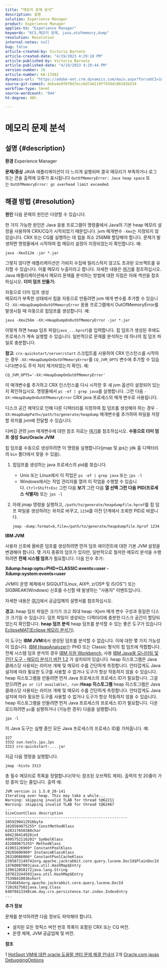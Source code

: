 ```yaml
---
title: “메모리 문제 분석”
description: 설명
solution: Experience Manager
product: Experience Manager
applies-to: "Experience Manager"
keywords: "KCS,메모리 문제, java,otofmemory,dump"
resolution: Resolution
internal-notes: null
bug: false
article-created-by: Victoria Barnato
article-created-date: "4/19/2023 4:29:10 PM"
article-published-by: Victoria Barnato
article-published-date: "4/19/2023 4:29:44 PM"
version-number: 16
article-number: KA-17482
dynamics-url: "https://adobe-ent.crm.dynamics.com/main.aspx?forceUCI=1&pagetype=entityrecord&etn=knowledgearticle&id=8431164b-cfde-ed11-a7c7-6045bd006079"
source-git-commit: deba4e9f6f0d7ecc6d7a8119ff439dc00183b534
workflow-type: tm+mt
source-wordcount: '944'
ht-degree: 48%

---
```


# 메모리 문제 분석

## 설명 {#description}

<b>환경</b>
Experience Manager


<b>문제/증상</b>
JAVA 애플리케이션이 더 느리게 실행되며 결국 메모리가 부족하거나 로그 또는 콘솔 출력에 오류가 표시됩니다 `OutOfMemoryError: Java heap space` 또는 `OutOfMemoryError: gc overhead limit exceeded`.


## 해결 방법 {#resolution}

<b>원인</b>
다음 문제의 원인은 다양할 수 있습니다.

한 가지 가능한 원인은 Java 응용 프로그램이 명령줄에서 Java의 기본 heap 메모리 설정을 사용하여 CRX/CQ가 시작되었기 때문입니다. jvm 매개변수 `-Xmx`는 지정되지 않았습니다. CRX 또는 CQ를 실행하는 데 힙을 최소 256MB 할당해야 합니다. 문제가 발생하면 명령줄에서 시작하여 힙 메모리 설정이 지정되었는지 확인합니다. 예:


```
java -Xmx512m -jar *.jar
```


그렇지 않다면 애플리케이션은 가비지 수집에 릴리스하지 않고도 초과된 오브젝트를 유지할 수 있습니다. 이를 메모리 누출이라고 합니다. 자세한 내용은 [여기](https://docs.oracle.com/javase/7/docs/webnotes/tsg/TSG-VM/html/memleaks.html)를 참조하십시오. Java 애플리케이션에서 메모리 문제를 분석하는 방법에 대한 지침은 아래 섹션을 참조하십시오.
<b>더미 덤프 만들기:</b>

자동으로 더미 덤프 생성<br>
메모리가 부족한 상태에서 힙을 자동으로 만들려면 jvm 매개 변수를 추가할 수 있습니다 `-XX:+HeapDumpOnOutOfMemoryError` 응용 프로그램에서 OutOfMemoryError를 발생시킬 때 자동으로 힙덤프를 생성합니다. 예:


```
java -Xmx256m -XX:+HeapDumpOnOutOfMemoryError -jar *.jar
```


이렇게 하면 heap 덤프 파일(`java_...hprof`)을 입력합니다. 힙 덤프가 생성된 후에도 프로세스가 계속 실행할 수 있습니다. 일반적으로 문제를 분석하는 데 하나의 힙 덤프 파일로 충분합니다.

<b>참고</b>: `crx-quickstart/server/start` 스크립트를 사용하여 CRX 인스턴스를 시작하는 경우 `-XX:+HeapDumpOnOutOfMemoryError`를 `CQ_JVM_OPTS` 변수에 추가할 수 있습니다(변수도 주석 처리 제거되었는지 확인). 예:


```
CQ_JVM_OPTS='-XX:+HeapDumpOnOutOfMemoryError'
```


이 매개변수를 추가하고 CRX 인스턴스를 다시 시작한 후 새 jvm 옵션이 설정되어 있는지 확인하십시오. 명령줄에서 `ps -ef | grep java`를 실행합니다. 그런 다음 `-XX:+HeapDumpOnOutOfMemoryError` CRX java 프로세스의 매개 변수로 사용됩니다.

디스크 공간 제약으로 인해 다른 디렉터리를 지정하여 힙 덤프를 생성해야 하는 경우 `-XX:HeapDumpPath=/path/to/generate/heapdump` 매개변수를 추가하여 파일을 저장할 위치를 jvm에 전달할 수 있습니다.

디버깅 관련 jvm 매개변수에 대한 참조 자료는 [여기](https://www.oracle.com/java/technologies/javase/vmoptions-jsp.html#DebuggingOptions)를 참조하십시오.
<b>수동으로 더미 덤프 생성</b>
<b>Sun/Oracle JVM</b>

힙 덤프를 수동으로 생성하려면 이 명령을 실행합니다(jmap 및 jps는 jdk 홈 디렉터리의 `bin` 폴더에서 찾을 수 있음).

1. 힙덤프를 생성하는 java 프로세스의 pid를 찾습니다.
   - Unix 또는 Linux에서 이 작업은 `ps -ef | grep java` 또는 `jps -l`
   - Windows에서는 작업 관리자를 열어 이 작업을 수행할 수 있습니다. `Ctrl+Shift+Esc` 그런 다음 <b>보기</b> 그런 다음 <b>열 선택 </b><b>그런 다음</b> <b>PID(프로세스 식별자)</b> 또는 `jps -l`
2. 아래 jmap 명령을 실행하고, `/path/to/generate/heapdumpfile.hprof`를 힙 덤프 파일을 생성하려는 위치로 바꾸고, `1234`를 이전 단계에서 조회한 PID로 바꿉니다.

   ```
   jmap -dump:format=b,file=/path/to/generate/heapdumpfile.hprof 1234
   ```


<b>IBM JVM</b>

사용자 신호에 올바른 덤프를 생성하려면 먼저 덤프 에이전트에 대한 기본 JVM 설정을 변경해야 합니다. 몇 가지 종류의 덤프가 있지만, 일반적으로 철저한 메모리 분석을 수행하려면 <b>전체 시스템 덤프</b>가 필요합니다. 다음 인수 추가:

<b>Xdump:heap:opts=PHD+CLASSIC:events=user -Xdump:system:events=user</b>

JVM이 운영 체제에서 SIGQUIT(Linux, AIX®, z/OS® 및 i5/OS™) 또는 SIGBREAK(Windows) 신호를 수신할 때 발생하는 &quot;사용자&quot; 이벤트입니다.

자세한 내용은 [여기](https://www.ibm.com/docs/en/sdk-java-technology?topic=SSYKE2/earlier_releases/earlier_releases.html)에서 공급업체의 설명서를 참조하십시오.

<b>경고:</b> heap 덤프 파일은 크기가 크고 최대 heap -Xjvm 매개 변수 구성과 동일한 디스크 크기일 수 있습니다. 덤프 파일이 생성되는 디렉터리에 충분한 디스크 공간이 할당되었는지 확인합니다.
<b>heap 덤프 분석</b>
heap 덤프를 분석할 수 있는 좋은 도구가 있습니다 [EclipseMAT(Eclipse 메모리 분석기)](https://www.eclipse.org/mat/).

이 도구는 <b>IBM JVM</b>에서 생성된 덤프를 분석할 수 없습니다. 이에 대한 몇 가지 가능성이 있습니다. [IBM HeapAnalyzer](https://www.ibm.com/support/pages/ibm-heapanalyzer)는 PHD 또는 Classic 형식의 힙 덤프에 적합합니다.
<br>전체 시스템 덤프 분석의 경우 [IBM 지원 Workbench](https://www.ibm.com/support/pages/node/718131), 사용 [IBM Java용 모니터링 및 진단 도구 - 메모리 분석기 버전 1.2](https://www.ibm.com/docs/en/sdk-java-technology/8?topic=SSYKE2_8.0.0/com.ibm.java.80.doc/diag/tools/tool_memoryanalyzer.htm) 가 설치되어 있습니다. heap 히스토그램은 Java 클래스당 사용되는 라이브 개체 및 메모리 수를 간단하게 측정합니다. 안타깝게도 Java 설치에 따라 필요한 도구를 사용할 수 없거나 도구가 항상 작동하지 않을 수 있습니다. heap 히스토그램을 만들려면 먼저 Java 프로세스의 프로세스 ID가 필요합니다. 그걸 얻으려면 `ps or (if available), run:`<b>Heap 히스토그램</b>
heap 히스토그램은 Java 클래스당 사용되는 라이브 개체 및 메모리 수를 간단하게 측정합니다. 안타깝게도 Java 설치에 따라 필요한 도구를 사용할 수 없거나 도구가 항상 작동하지 않을 수 있습니다. heap 히스토그램을 만들려면 먼저 Java 프로세스의 프로세스 ID가 필요합니다. 다운로드하려면 `ps`를 실행하거나 (가능한 경우) 다음을 실행합니다.


```
jps -l
```


이 Java 도구는 실행 중인 모든 Java 프로세스의 프로세스 ID를 가져옵니다. 예:


```
327 
3332 sun.tools.jps.Jps
3313 crx-quickstart-....jar
```


지금 다음 명령을 실행합니다.


```
jmap -histo 3313
```


총 필수 메모리로 목록을 정렬합니다(약식: 참조된 오브젝트 제외). 출력의 첫 20줄이 가장 흥미 있는 줄입니다. 출력 예:


```
JVM version is 1.5.0_20-141
Iterating over heap. This may take a while...
Warning: skipping invalid TLAB for thread t@62211
Warning: skipping invalid TLAB for thread t@62467
...
SizeCountClass description
-------------------------------------------------------
1059290412916byte
1028584075255* ConstMethodKlass
628317658388char
604230414928int
4995752116201* SymbolKlass
422089675255* MethodKlass
41965126969* ConstantPoolKlass
29285606969* InstanceKlassKlass
26310086066* ConstantPoolCacheKlass
2395872149742org.apache.jackrabbit.core.query.lucene.DocId$PlainDocId
14760087003java.util.HashMap$Entry
139612858172java.lang.String
107023244593java.util.HashMap$Entry
75398410036short
73546454org.apache.jackrabbit.core.query.lucene.DocId
7201927502java.lang.Class
64070413348com.day.crx.persistence.tar.index.IndexEntry
...
```


<b>추가 정보</b>

문제를 분석하려면 다음 정보도 파악해야 합니다.

- 설치된 모든 핫픽스 버전 번호 목록이 포함된 CRX 또는 CQ 버전.
- 운영 체제, JVM 공급업체 및 버전.


<b>참조</b>

1 [HotSpot VM에 대한 oracle 도움말 센터 문제 해결 안내서](https://docs.oracle.com/javase/7/docs/webnotes/tsg/TSG-VM/html/memleaks.html)
2개 [Oracle.com javas DebuggingOptions](https://www.oracle.com/java/technologies/javase/vmoptions-jsp.html#DebuggingOptions)
